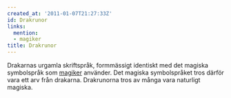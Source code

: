 ```yaml
---
created_at: '2011-01-07T21:27:33Z'
id: Drakrunor
links:
  mention:
  - magiker
title: Drakrunor
---
```


Drakarnas urgamla skriftspråk, formmässigt identiskt med det magiska symbolspråk som [magiker]
använder. Det magiska symbolspråket tros därför vara ett arv från drakarna. Drakrunorna tros av
många vara naturligt magiska.

  [magiker]: magiker